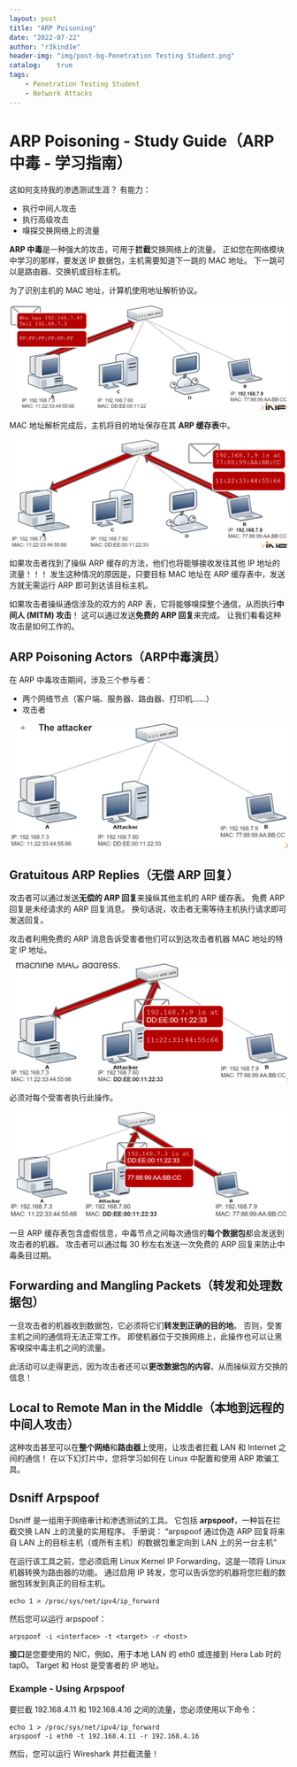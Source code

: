 ```yaml
---
layout: post
title: "ARP Poisoning"
date: "2022-07-22"
author: "r3kind1e"
header-img: "img/post-bg-Penetration Testing Student.png"
catalog:    true
tags: 
    - Penetration Testing Student
    - Network Attacks
---
```


# ARP Poisoning - Study Guide（ARP 中毒 - 学习指南）
这如何支持我的渗透测试生涯？
有能力：
* 执行中间人攻击
* 执行高级攻击
* 嗅探交换网络上的流量

**ARP 中毒**是一种强大的攻击，可用于**拦截**交换网络上的流量。
正如您在网络模块中学习的那样，要发送 IP 数据包，主机需要知道下一跳的 MAC 地址。 下一跳可以是路由器、交换机或目标主机。

为了识别主机的 MAC 地址，计算机使用地址解析协议。

![arp-broadcast.png](/img/in-post/ine/arp-broadcast.png)

MAC 地址解析完成后，主机将目的地址保存在其 **ARP 缓存表**中。

![arp-response.png](/img/in-post/ine/arp-response.png)

如果攻击者找到了操纵 ARP 缓存的方法，他们也将能够接收发往其他 IP 地址的流量！！！
发生这种情况的原因是，只要目标 MAC 地址在 ARP 缓存表中，发送方就无需运行 ARP 即可到达该目标主机。

如果攻击者操纵通信涉及的双方的 ARP 表，它将能够嗅探整个通信，从而执行**中间人 (MITM) 攻击**！ 这可以通过发送**免费的 ARP 回复**来完成。
让我们看看这种攻击是如何工作的。

## ARP Poisoning Actors（ARP中毒演员）
在 ARP 中毒攻击期间，涉及三个参与者：
* 两个网络节点（客户端、服务器、路由器、打印机……）
* 攻击者

![three-actors-of-arp-poisoning-attack.png](/img/in-post/ine/three-actors-of-arp-poisoning-attack.png)

## Gratuitous ARP Replies（无偿 ARP 回复）
攻击者可以通过发送**无偿的 ARP 回复**来操纵其他主机的 ARP 缓存表。
免费 ARP 回复是未经请求的 ARP 回复消息。
换句话说，攻击者无需等待主机执行请求即可发送回复。

攻击者利用免费的 ARP 消息告诉受害者他们可以到达攻击者机器 MAC 地址的特定 IP 地址。

![exploits-gratuitous-arp-messages.png](/img/in-post/ine/exploits-gratuitous-arp-messages.png)

必须对每个受害者执行此操作。

![this-operation-must-be-performed-on-every-victim.png](/img/in-post/ine/this-operation-must-be-performed-on-every-victim.png)

一旦 ARP 缓存表包含虚假信息，中毒节点之间每次通信的**每个数据包**都会发送到攻击者的机器。
攻击者可以通过每 30 秒左右发送一次免费的 ARP 回复来防止中毒条目过期。

## Forwarding and Mangling Packets（转发和处理数据包）
一旦攻击者的机器收到数据包，它必须将它们**转发到正确的目的地**。 否则，受害主机之间的通信将无法正常工作。
即使机器位于交换网络上，此操作也可以让黑客嗅探中毒主机之间的流量。

此活动可以走得更远，因为攻击者还可以**更改数据包的内容**，从而操纵双方交换的信息！

## Local to Remote Man in the Middle（本地到远程的中间人攻击）
这种攻击甚至可以在**整个网络**和**路由器**上使用，让攻击者拦截 LAN 和 Internet 之间的通信！
在以下幻灯片中，您将学习如何在 Linux 中配置和使用 ARP 欺骗工具。

## Dsniff Arpspoof
Dsniff 是一组用于网络审计和渗透测试的工具。 它包括 **arpspoof**，一种旨在拦截交换 LAN 上的流量的实用程序。
手册说：
“arpspoof 通过伪造 ARP 回复将来自 LAN 上的目标主机（或所有主机）的数据包重定向到 LAN 上的另一台主机”

在运行该工具之前，您必须启用 Linux Kernel IP Forwarding，这是一项将 Linux 机器转换为路由器的功能。
通过启用 IP 转发，您可以告诉您的机器将您拦截的数据包转发到真正的目标主机。

```
echo 1 > /proc/sys/net/ipv4/ip_forward
```

然后您可以运行 arpspoof：

```
arpspoof -i <interface> -t <target> -r <host>
```

**接口**是您要使用的 NIC，例如，用于本地 LAN 的 eth0 或连接到 Hera Lab 时的 tap0。
Target 和 Host 是受害者的 IP 地址。

### Example - Using Arpspoof
要拦截 192.168.4.11 和 192.168.4.16 之间的流量，您必须使用以下命令：

```
echo 1 > /proc/sys/net/ipv4/ip_forward
arpspoof -i eth0 -t 192.168.4.11 -r 192.168.4.16
```

然后，您可以运行 Wireshark 并拦截流量！
